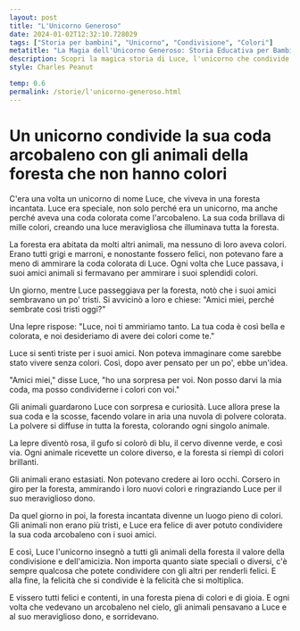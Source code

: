 ```yaml
---
layout: post
title: "L'Unicorno Generoso"
date: 2024-01-02T12:32:10.728029
tags: ["Storia per bambini", "Unicorno", "Condivisione", "Colori"]
metatitle: "La Magia dell'Unicorno Generoso: Storia Educativa per Bambini | Migliori Racconti per l'Infanzia"
description: Scopri la magica storia di Luce, l'unicorno che condivide i colori della sua coda arcobaleno con gli animali della foresta. Un racconto incantato che insegna il valore della condivisione e dell'amicizia, perfetto per i più piccoli.
style: Charles Peanut

temp: 0.6
permalink: /storie/l'unicorno-generoso.html
---
```

# Un unicorno condivide la sua coda arcobaleno con gli animali della foresta che non hanno colori

C'era una volta un unicorno di nome Luce, che viveva in una foresta incantata. Luce era speciale, non solo perché era un unicorno, ma anche perché aveva una coda colorata come l'arcobaleno. La sua coda brillava di mille colori, creando una luce meravigliosa che illuminava tutta la foresta.

La foresta era abitata da molti altri animali, ma nessuno di loro aveva colori. Erano tutti grigi e marroni, e nonostante fossero felici, non potevano fare a meno di ammirare la coda colorata di Luce. Ogni volta che Luce passava, i suoi amici animali si fermavano per ammirare i suoi splendidi colori.

Un giorno, mentre Luce passeggiava per la foresta, notò che i suoi amici sembravano un po' tristi. Si avvicinò a loro e chiese: "Amici miei, perché sembrate così tristi oggi?" 

Una lepre rispose: "Luce, noi ti ammiriamo tanto. La tua coda è così bella e colorata, e noi desideriamo di avere dei colori come te."

Luce si sentì triste per i suoi amici. Non poteva immaginare come sarebbe stato vivere senza colori. Così, dopo aver pensato per un po', ebbe un'idea.

"Amici miei," disse Luce, "ho una sorpresa per voi. Non posso darvi la mia coda, ma posso condividerne i colori con voi."

Gli animali guardarono Luce con sorpresa e curiosità. Luce allora prese la sua coda e la scosse, facendo volare in aria una nuvola di polvere colorata. La polvere si diffuse in tutta la foresta, colorando ogni singolo animale.

La lepre diventò rosa, il gufo si colorò di blu, il cervo divenne verde, e così via. Ogni animale ricevette un colore diverso, e la foresta si riempì di colori brillanti.

Gli animali erano estasiati. Non potevano credere ai loro occhi. Corsero in giro per la foresta, ammirando i loro nuovi colori e ringraziando Luce per il suo meraviglioso dono.

Da quel giorno in poi, la foresta incantata divenne un luogo pieno di colori. Gli animali non erano più tristi, e Luce era felice di aver potuto condividere la sua coda arcobaleno con i suoi amici.

E così, Luce l'unicorno insegnò a tutti gli animali della foresta il valore della condivisione e dell'amicizia. Non importa quanto siate speciali o diversi, c'è sempre qualcosa che potete condividere con gli altri per renderli felici. E alla fine, la felicità che si condivide è la felicità che si moltiplica.

E vissero tutti felici e contenti, in una foresta piena di colori e di gioia. E ogni volta che vedevano un arcobaleno nel cielo, gli animali pensavano a Luce e al suo meraviglioso dono, e sorridevano.

        
